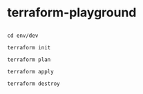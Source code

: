 # terraform-playground


## 

```
cd env/dev

terraform init

terraform plan

terraform apply

terraform destroy
```